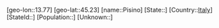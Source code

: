 ﻿---
location: [45.23,13.77]
type: City
tags:
- geo/City


SpocWebEntityId: 33388
isDeleted: false
confidential: public

---
[geo-lon::13.77]
[geo-lat::45.23]
[name::Pisino]
[State::]
[Country::[Italy](geo/Continent/Europe/Italy.md)]
[StateId::]
[Population::]
[Unknown::]

